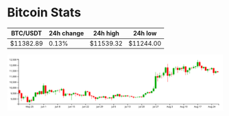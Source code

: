 # Bitcoin Stats

BTC/USDT|24h change|24h high|24h low|
|---|---|---|---|
|$11382.89|0.13%|$11539.32|$11244.00|

<img src="./chart.svg">
